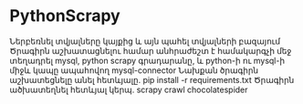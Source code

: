 # PythonScrapy
Ներբեռնել տվյալները կայքից և այն պահել տվյալների բազայում 
Ծրագիրն աշխատացնելու համար անհրաժեշտ է համակարգչի մեջ տեղադրել mysql, python scrapy գրադարանը, և python-ի ու mysql-ի միջև կապը ապահովող mysql-connector
Նախքան ծրագիրն աշխատեցնելը անել հետևյալը․ pip install -r requirements.txt
Ծրագիրն ածխատեղնել հետևյալ կերպ․ scrapy crawl chocolatespider
